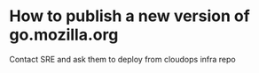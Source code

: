 # How to publish a new version of go.mozilla.org

Contact SRE and ask them to deploy from cloudops infra repo
